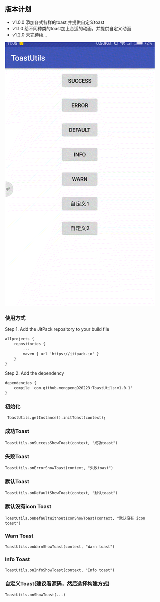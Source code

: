 ## 版本计划

- v1.0.0  添加各式各样的toast,并提供自定义toast
- v1.1.0  给不同种类的toast加上合适的动画，并提供自定义动画
- v1.2.0  未完待续...

![](image/toast.gif)

### 使用方式
Step 1. Add the JitPack repository to your build file
```
allprojects {
    repositories {
        ...
        maven { url 'https://jitpack.io' }
    }
}
```

Step 2. Add the dependency
```
dependencies {
    compile 'com.github.mengpeng920223:ToastUtils:v1.0.1'
}
```

### 初始化
```
 ToastUtils.getInstance().initToast(context);
```

### 成功Toast
```
ToastUtils.onSuccessShowToast(context, "成功toast")
```
### 失败Toast
```
ToastUtils.onErrorShowToast(context, "失败toast")
```
### 默认Toast
```
ToastUtils.onDefaultShowToast(context, "默认toast")
```

### 默认没有icon Toast
```
ToastUtils.onDefaultWithoutIconShowToast(context, "默认没有 icon toast")
```
### Warn Toast
```
ToastUtils.onWarnShowToast(context, "Warn toast")
```
### Info Toast
```
ToastUtils.onInfoShowToast(context, "Info toast")
```

### 自定义Toast(建议看源码，然后选择构建方式)
```
ToastUtils.onShowToast(...)
```
